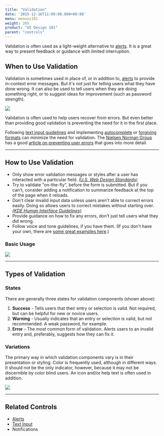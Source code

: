 ```yaml
---
title: "Validation"
date: '2015-12-16T11:00:00.000+00:00'
menu: menuui101
weight: 265
product: "UI Design 101"
parent: "controls"
---
```


Validation is often used as a light-weight alternative to [alerts](../alerts/). It is a great way to present feedback or guidance with limited interruption.<!--more-->


## When to Use Validation

Validation is sometimes used in place of, or in addition to, [alerts](../alerts) to provide in-context error messages. But it's not just for telling users what they have done wrong. It can also be used to tell users when they are doing something right, or to suggest ideas for improvement (such as password strength).

![](//media.balsamiq.com/img/support/tutorials/ui101/shopify-validation.png)

Validation is often used to help users recover from errors. But even better than providing good validation is preventing the need for it in the first place.

Following [text input guidelines](../text-input/) and implementing [autocomplete](http://ui-patterns.com/patterns/Autocomplete) or [forgiving formats](http://ui-patterns.com/patterns/ForgivingFormat) can minimize the need for validation. The [Nielsen Norman Group](https://www.nngroup.com/) has a good [article on preventing user errors](https://www.nngroup.com/articles/slips/) that goes into more detail.

---

## How to Use Validation

* Only show error validation messages or styles after a user has interacted with a particular field. [*(U.S. Web Design Standards)*](https://standards.usa.gov/components/form-controls/#text-input)
* Try to validate "on-the-fly", before the form is submitted. But if you can't, consider adding a notification to summarize feedback at the top of the page when it reloads.
* Don't clear invalid input data unless users aren't able to correct errors easily. Doing so allows users to correct mistakes without starting over. [*(KDE Human Interface Guidelines)*](https://community.kde.org/KDE_Visual_Design_Group/HIG/LineEdit)
*  Provide guidance on how to fix any errors, don't just tell users what they did wrong.
*  Follow voice and tone guidelines, if you have them. (If you don't have your own, there are [some great examples here](http://voiceandtoneguides.webflow.io/).)

### Basic Usage

![](//media.balsamiq.com/img/support/tutorials/ui101/validation.png)


---

## Types of Validation

### States

There are generally three states for validation components (shown above):

1. **Success** - Tells users that their entry or selection is valid. Not required, but can be helpful for new or novice users.
2. **Warning** - Usually indicates that an entry or selection is valid, but not recommended. A weak password, for example.
3. **Error** - The most common form of validation. Alerts users to an invalid entry and, preferably, suggests how they can fix it.

### Variations

The primary way in which validation components vary is in their presentation or styling. Color is frequently used, although in different ways. It should not be the only indicator, however, because it may not be discernible by color blind users. An icon and/or help text is often used in addition.

![](//media.balsamiq.com/img/support/tutorials/ui101/validation-variations.png)

---

## Related Controls

* [Alerts](../alerts/)
* [Text Input](../text-input/)
* Notifications
